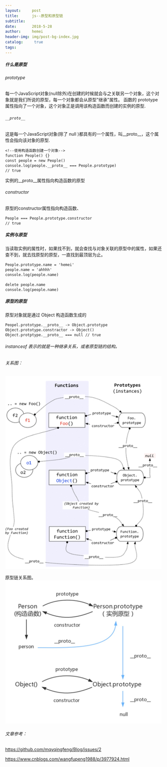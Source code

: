 ```yaml
---
layout:     post
title:      js--原型和原型链
subtitle:   
date:       2018-5-28
author:     hemei
header-img: img/post-bg-index.jpg
catalog: 	 true
tags:
---
```


##### 什么是原型
###### prototype 
每一个JavaScript对象(null除外)在创建的时候就会与之关联另一个对象，这个对象就是我们所说的原型，每一个对象都会从原型"继承"属性。
函数的 prototype 属性指向了一个对象，这个对象正是调用该构造函数而创建的实例的原型.
###### ```__proto__```
这是每一个JavaScript对象(除了 null )都具有的一个属性，叫__proto__，这个属性会指向该对象的原型.

```
<!--使用构造函数创建一个对象-->
function People() {}
const people = new People()
console.log(people.__proto__ === People.prototype) 
// true
```
实例的__proto__属性指向构造函数的原型
###### constructor
原型的constructor属性指向构造函数、
```
People === People.prototype.constructor 
// true
```
##### 实例与原型
当读取实例的属性时，如果找不到，就会查找与对象关联的原型中的属性，如果还查不到，就去找原型的原型，一直找到最顶层为止。
```
People.prototype.name = 'hemei'
people.name = 'ahhhh'
console.log(people.name)

delete people.name
console.log(people.name)
```
##### 原型的原型
原型对象就是通过 Object 构造函数生成的
```
Peopel.prototype.__proto__ -> Object.prototype
Object.prototype.constractor -> Object()
Object.protptype.__proto__ === null // true
```
###### instanceof 表示的就是一种继承关系，或者原型链的结构。
###### 关系图：
![image](../img/article-images/proto.png)

原型链关系图。
![image](../img/article-images/prototype.png)

###### 文章参考：
https://github.com/mqyqingfeng/Blog/issues/2

https://www.cnblogs.com/wangfupeng1988/p/3977924.html